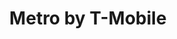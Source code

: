 ---
title: "Metro by T-Mobile"
url: /chandler/metro-by-t-mobile-north-alma-school-road/
shop: mobile phone
---